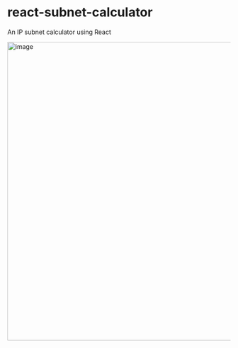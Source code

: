 # react-subnet-calculator
An IP subnet calculator using React

<img width="674" alt="image" src="https://user-images.githubusercontent.com/13876640/210427297-139dd3df-d1ec-4f93-b85f-df5b2160f70f.png">
